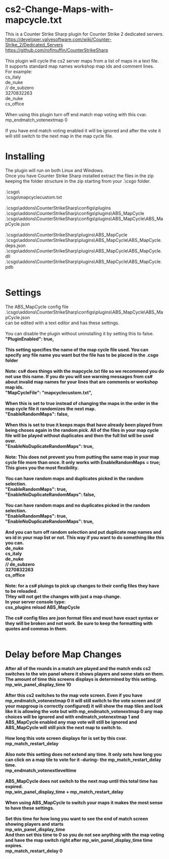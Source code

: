# cs2-Change-Maps-with-mapcycle.txt
This is a Counter Strike Sharp plugin for Counter Strike 2 dedicated servers.<br>
https://developer.valvesoftware.com/wiki/Counter-Strike_2/Dedicated_Servers<br>
https://github.com/roflmuffin/CounterStrikeSharp<br>
<br>
This plugin will cycle the cs2 server maps from a list of maps in a text file.
<br>
It supports standard map names workshop map ids and comment lines.<br>
For example:<br>
cs_italy<br>
de_nuke<br>
// de_subzero<br>
3270832263<br>
de_nuke<br>
cs_office<br>
<br>
When using this plugin turn off end match map voting with this cvar.<br>
mp_endmatch_votenextmap 0<br>
<br>
If you have end match voting enabled it will be ignored and after the vote it will still switch to the next map in the map cycle file.
# Installing
The plugin will run on both Linux and Windows.<br>
Once you have Counter Strike Sharp installed extract the files in the zip keeping the folder structure in the zip starting from your .\csgo folder.<br>
<br>
.\csgo\ <br>
.\csgo\mapcyclecustom.txt<br>
<br>
.\csgo\addons\CounterStrikeSharp\configs\plugins<br>
.\csgo\addons\CounterStrikeSharp\configs\plugins\ABS_MapCycle<br>
.\csgo\addons\CounterStrikeSharp\configs\plugins\ABS_MapCycle\ABS_MapCycle.json<br>
<br>
.\csgo\addons\CounterStrikeSharp\plugins\ABS_MapCycle<br>
.\csgo\addons\CounterStrikeSharp\plugins\ABS_MapCycle\ABS_MapCycle.deps.json<br>
.\csgo\addons\CounterStrikeSharp\plugins\ABS_MapCycle\ABS_MapCycle.dll<br>
.\csgo\addons\CounterStrikeSharp\plugins\ABS_MapCycle\ABS_MapCycle.pdb<br>
<br>
# Settings
The ABS_MapCycle config file<br>
.\csgo\addons\CounterStrikeSharp\configs\plugins\ABS_MapCycle\ABS_MapCycle.json<br>
can be edited with a text editor and has these settings.<br>
<br>
You can disable the plugin without uninstalling it by setting this to false.<br>
<b>"PluginEnabled"<bb>: true,<br>
<br>
This setting specifies the name of the map cycle file used. You can specify any file name you want but the file has to be placed in the .csgo folder<br>
<br>
Note: cs# does things with the mapcycle.txt file so we recommend you do not use this name. If you do you will see warning messages from cs# about invalid map names for your lines that are comments or workshop map ids.<br>
"MapCycleFile": "mapcyclecustom.txt",<br>
<br>
When this is set to true instead of changing the maps in the order in the map cycle file it randomizes the next map.<br>
"EnableRandomMaps": false,<br>
<br>
When this is set to true it keeps maps that have already been played from being choses again in the random pick. All of the files in your map cycle file will be played without duplicates and then the full list will be used over.<br>
"EnableNoDuplicateRandomMaps": true,<br>
<br>
Note: This does not prevent you from putting the same map in your map cycle file more than once. It only works with EnableRandomMaps = true;<br>
This gives you the most flexibility.<br>
<br>
You can have random maps and duplicates picked in the random selection.<br>
"EnableRandomMaps": true,<br>
"EnableNoDuplicateRandomMaps": false,<br>
<br>
You can have random maps and no duplicates picked in the random selection.<br>
"EnableRandomMaps": true,<br>
"EnableNoDuplicateRandomMaps": true,<br>
<br>
And you can turn off random selection and put duplicate map names and ws id in your map list or not. This way if you want to do something like this you can. <br>
de_nuke<br>
cs_italy<br>
de_nuke<br>
// de_subzero<br>
3270832263<br>
cs_office<br>
<br>
Note: for a cs# pluings to pick up changes to their config files they have to be reloaded.<br>
THey will not get the changes with just a map change.<br>
In your server console type:<br>
css_plugins reload ABS_MapCycle<br>
<br>
The cs# config files are json format files and must have exact syntax or they will be broken and not work. Be sure to keep the formatting with quotes and commas in them.<br>
<br>
# Delay before Map Changes
After all of the rounds in a match are played and the match ends cs2 switches to the win panel where it shows players and some stats on them. The amount of time this screens displays is determined by this setting.<br>
mp_win_panel_display_time 10<br>
<br>
After this cs2 switches to the map vote screen. Even if you have mp_endmatch_votenextmap 0 it will still switch to the vote screen and (if your mapgroup is correctly configured) it will show the map tiles and look like it is allowing the vote but with mp_endmatch_votenextmap 0 any map choices will be ignored and with endmatch_votenextmap 1 and ABS_MapCycle enabled any map vote will still be ignored and ABS_MapCycle will still pick the next map to switch to.<br>
<br>
How long this vote screen displays for is set by this cvar.<br>
mp_match_restart_delay<br>
<br>
Also note this setting does not extend any time. It only sets how long you can click on a map tile to vote for it -during- the mp_match_restart_delay time.<br>
mp_endmatch_votenextleveltime<br>
<br>
ABS_MapCycle does not switch to the next map until this total time has expired.<br>
mp_win_panel_display_time + mp_match_restart_delay<br>
<br>
When using ABS_MapCycle to switch your maps it makes the most sense to have these settings.<br>
<br>
Set this time for how long you want to see the end of match screen showing players and starts<br>
mp_win_panel_display_time<br>
And then set this time to 0 so you do not see anything with the map voting and have the map switch right after mp_win_panel_display_time time expires.<br>
mp_match_restart_delay 0<br>
<br>

